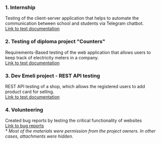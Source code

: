 <h3>1. Internship</h3>
Testing of the client-server application that helps to automate the communication between school and students via Telegram chatbot.<br>
<a href="https://github.com/NikUrs/Mykola_Ursalov/tree/main/INTERNSHIP%20-%20Prog%20Academy">Link to test documentation</a>

<h3>2. Testing of diploma project "Counters"</h3>
Requirements-Based testing of the web application that allows users to keep track of electricity meters in a company. <br>
<a href="https://github.com/NikUrs/Mykola_Ursalov/tree/main/Diploma%20project%20_Counters_">Link to test documentation</a>

<h3>3. Dev Emeli project - REST API testing</h3>
REST API testing of a shop, which allows the registered users to add product card for selling.<br> <a href="https://github.com/NikUrs/Mykola_Ursalov/tree/main/Dev%20Emeli%20project%20-%20API%20testing">Link to test documentation</a>

<h3>4. Volunteering</h3>
Created bug reports by testing the critical functionality of websites <br> <a href="https://github.com/NikUrs/Mykola_Ursalov/tree/main/Volunteering">Link to bug reports</a>
<br>
<i>* Most of the materials were permission from the project owners. In other cases, attachments were hidden.</i>
